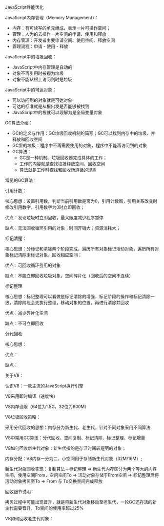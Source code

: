 JavaScript性能优化

JavaScript内存管理（Memory Management）：

- 内存：有可读写的单元组成，表示一片可操作空间；
- 管理：人为的去操作一片空间的申请、使用和释放
- 内存管理：开发者主要申请空间、使用空间、释放空间
- 管理流程：申请 - 使用 - 释放

JavaScript中的垃圾回收：

- JavaScript中内存管理是自动的
- 对象不再引用时被视为垃圾
- 对象不能从根上访问到时是垃圾

JavaScript中的可达对象：

- 可以访问到的对象就是可达对象
- 可达的标准就是从根出发是否能够被找到
- JavaScript中的根就可以理解为是全局变量对象

GC算法介绍：

- GC的定义与作用：GC垃圾回收机制的简写；GC可以找到内存中的垃圾、并释放和回收空间
- GC里的垃圾：程序中不再需要使用的对象，程序中不能再访问到的对象
- GC算法：
  - GC是一种机制、垃圾回收器完成具体的工作；
  - 工作的内容就是查找垃圾释放空间、回收空间
  - 算法就是工作时查找和回收所遵循的规则

常见的GC算法：

引用计数：

核心思想：设置引用数，判断当前引用数是否为0，引用计数器，引用关系改变时修改引用数字，引用数字为0时立即回收；

优点：发现垃圾时立即回收，最大限度减少程序暂停

缺点：无法回收循环引用的对象；时间开销大；资源消耗大；



标记清楚：

核心思想：分标记和清除两个阶段完成，遍历所有对象标记活动对象，遍历所有对象标记清除未标记对象，回收相应空间；

优点：可回收循环引用的对象

缺点：不能立即回收垃圾对象，空间碎片化（回收后的空间不连续）

标记整理

核心思想：标记整理可以看做是标记清除的增强，标记阶段的操作和标记清除一致，清除阶段会先执行整理，移动对象的位置，再进行清除并回收

优点：减少碎片化空间

缺点：不可立即回收

分代回收

核心思想：

优点：

缺点：



关于V8：

认识V8：一款主流的JavaScript执行引擎

V8采用即时编译（速度快）

V8内存设限（64位为1.5G，32位为800M）

V8垃圾回收策略：

采用分代回收的思想：内存分为新生代、老生代，针对不同对象采用不同算法

V8中常用GC算法：分代回收、空间复制、标记清除、标记整理、标记增量

V8如何回收新生代对象：新生代指的是存活时间较短啊的对象；

内存分配：V8内存一分为二，小空间用于存储新生代对象（32M/16M）;

新生代对象回收实现：复制算法＋标记整理  => 新生代内存区分为两个等大的内存空间，使用空间From，空闲空间To =>  活动对象存储于From空间 => 标记整理后将活动对象拷贝至To => From 与 To交换空间完成释放

回收细节说明：

拷贝过程中可能出现晋升，就是将新生代对象移动至老生代，一轮GC还存活的新生代需要晋升，To空间的使用率超过25%

V8如何回收老生代对象：